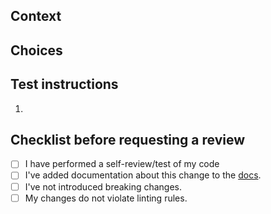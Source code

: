 ## Context <!-- markdownlint-disable MD041 -->
<!-- If applicable, this fixes the following issues: -->

<!-- What do you want to achieve with this PR? -->

## Choices

<!-- * Why did you solve it like this? -->

## Test instructions

1. <!-- 1. How did you test this PR? -->

## Checklist before requesting a review

- [ ] I have performed a self-review/test of my code
- [ ] I've added documentation about this change to the [docs](https://github.com/thijsvanloef/palworld-server-docker/tree/main/docusaurus/docs).
- [ ] I've not introduced breaking changes.
- [ ] My changes do not violate linting rules.
